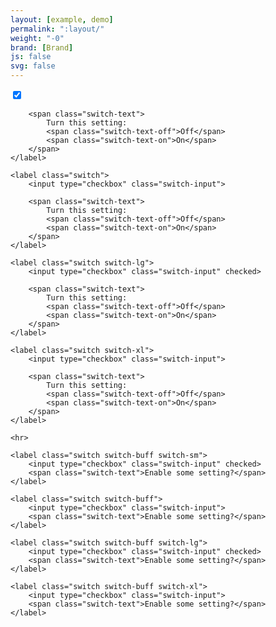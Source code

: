 ```yaml
---
layout: [example, demo]
permalink: ":layout/"
weight: "-0"
brand: [Brand]
js: false
svg: false
---
```


<div>
	<label class="switch switch-sm">
		<input type="checkbox" class="switch-input" checked>

		<span class="switch-text">
			Turn this setting:
			<span class="switch-text-off">Off</span>
			<span class="switch-text-on">On</span>
		</span>
	</label>

	<label class="switch">
		<input type="checkbox" class="switch-input">

		<span class="switch-text">
			Turn this setting:
			<span class="switch-text-off">Off</span>
			<span class="switch-text-on">On</span>
		</span>
	</label>

	<label class="switch switch-lg">
		<input type="checkbox" class="switch-input" checked>

		<span class="switch-text">
			Turn this setting:
			<span class="switch-text-off">Off</span>
			<span class="switch-text-on">On</span>
		</span>
	</label>

	<label class="switch switch-xl">
		<input type="checkbox" class="switch-input">

		<span class="switch-text">
			Turn this setting:
			<span class="switch-text-off">Off</span>
			<span class="switch-text-on">On</span>
		</span>
	</label>

	<hr>

	<label class="switch switch-buff switch-sm">
		<input type="checkbox" class="switch-input" checked>
		<span class="switch-text">Enable some setting?</span>
	</label>

	<label class="switch switch-buff">
		<input type="checkbox" class="switch-input">
		<span class="switch-text">Enable some setting?</span>
	</label>

	<label class="switch switch-buff switch-lg">
		<input type="checkbox" class="switch-input" checked>
		<span class="switch-text">Enable some setting?</span>
	</label>

	<label class="switch switch-buff switch-xl">
		<input type="checkbox" class="switch-input">
		<span class="switch-text">Enable some setting?</span>
	</label>
</div>